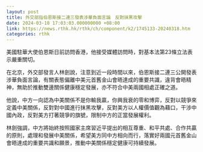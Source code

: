 ```yaml
---
layout: post
title: 外交部指伯恩斯接二連三發表涉華負面言論　反對抹黑攻擊
date: 2024-03-18 17:03:03.000000000 +08:00
link: https://news.rthk.hk/rthk/ch/component/k2/1745133-20240318.htm
categories: rthk
---
```


美國駐華大使伯恩斯日前訪問香港，他接受媒體訪問時，對基本法第23條立法表示嚴重關切。

在北京，外交部發言人林劍說，注意到近一段時間以來，伯恩斯接二連三公開發表涉華負面言論，有關表態偏離中美元首舊金山會晤達成的重要共識，違背會晤精神，無助於推動雙邊關係健康穩定發展，亦不符合中美兩國相處正確之道。

他說，中方一向認為中美關係不是你輸我贏，你興我衰的零和博弈，反對以競爭來定義中美關係，反對對中國進行抹黑攻擊，反對美方以人權價值觀為藉口，干涉中國內政，反對美方打著競爭的旗號，限制中方的正當發展權利。

林劍強調，中方將始終按照國家主席習近平提出的相互尊重、和平共處、合作共贏的原則，處理和發展中美關係，希望美方同中方相向而行，落實好兩國元首舊金山會晤達成的重要共識和願景，推動中美關係穩定健康可持續發展。
